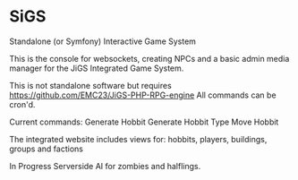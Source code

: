 SiGS
====

Standalone (or Symfony) Interactive Game System

This is the console for websockets, creating NPCs and a basic admin media manager for the  JiGS Integrated Game System.

This is not standalone software but requires https://github.com/EMC23/JiGS-PHP-RPG-engine
All commands can be cron'd.


Current commands:
Generate Hobbit
Generate Hobbit Type
Move Hobbit

The integrated website includes views for: 
hobbits,
players,
buildings,
groups 
and 
factions

In Progress Serverside AI for zombies and halflings.
